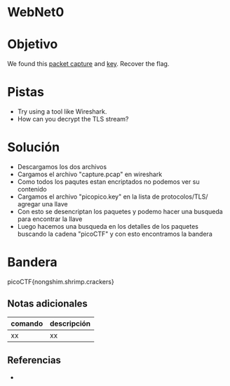 # WebNet0

# Objetivo
We found this [packet capture](https://jupiter.challenges.picoctf.org/static/0c84d3636dd088d9fe4efd5d0d869a06/capture.pcap) and [key](https://jupiter.challenges.picoctf.org/static/0c84d3636dd088d9fe4efd5d0d869a06/picopico.key). Recover the flag.

# Pistas
- Try using a tool like Wireshark.
- How can you decrypt the TLS stream?

# Solución
- Descargamos los dos archivos 
- Cargamos el archivo "capture.pcap" en wireshark
- Como todos los paqutes estan encriptados no podemos ver su contenido
- Cargamos el archivo "picopico.key" en la lista de protocolos/TLS/ agregar una llave
- Con esto se desencriptan los paquetes y podemo hacer una busqueda para encontrar la llave
- Luego hacemos una busqueda en los detalles de los paquetes buscando la cadena "picoCTF" y con esto encontramos la bandera

# Bandera
picoCTF{nongshim.shrimp.crackers}

## Notas adicionales
| comando | descripción |
| ------ | ------ |
| xx | xx |

## Referencias
- []()
